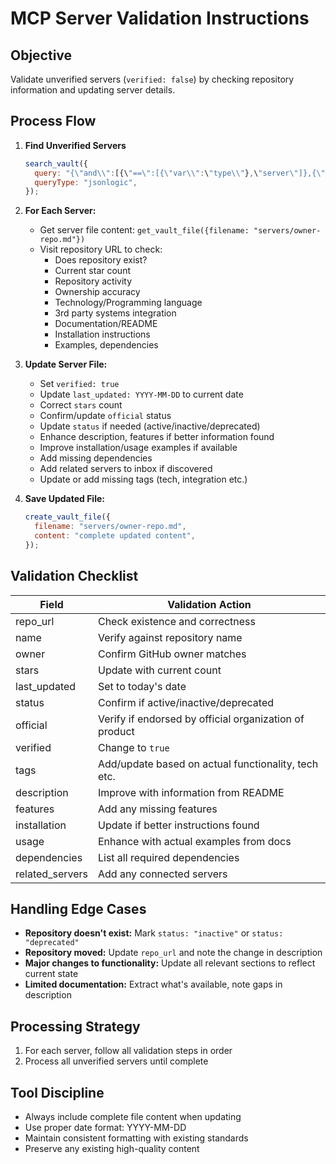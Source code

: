# MCP Server Validation Instructions

## Objective

Validate unverified servers (`verified: false`) by checking repository information and updating server details.

## Process Flow

1. **Find Unverified Servers**

   ```javascript
   search_vault({
     query: "{\"and\\":[{\"==\":[{\"var\\":\"type\\"},\"server\"]},{\"==\":[{\"var\":\"verified\"},false]}]}",
     queryType: "jsonlogic",
   });
   ```

2. **For Each Server:**

   - Get server file content: `get_vault_file({filename: "servers/owner-repo.md"})`
   - Visit repository URL to check:
     - Does repository exist?
     - Current star count
     - Repository activity
     - Ownership accuracy
     - Technology/Programming language
     - 3rd party systems integration
     - Documentation/README
     - Installation instructions
     - Examples, dependencies

3. **Update Server File:**

   - Set `verified: true`
   - Update `last_updated: YYYY-MM-DD` to current date
   - Correct `stars` count
   - Confirm/update `official` status
   - Update `status` if needed (active/inactive/deprecated)
   - Enhance description, features if better information found
   - Improve installation/usage examples if available
   - Add missing dependencies
   - Add related servers to inbox if discovered
   - Update or add missing tags (tech, integration etc.)

4. **Save Updated File:**
   ```javascript
   create_vault_file({
     filename: "servers/owner-repo.md",
     content: "complete updated content",
   });
   ```

## Validation Checklist

| Field           | Validation Action                                      |
| --------------- | ------------------------------------------------------ |
| repo_url        | Check existence and correctness                        |
| name            | Verify against repository name                         |
| owner           | Confirm GitHub owner matches                           |
| stars           | Update with current count                              |
| last_updated    | Set to today's date                                    |
| status          | Confirm if active/inactive/deprecated                  |
| official        | Verify if endorsed by official organization of product |
| verified        | Change to `true`                                       |
| tags            | Add/update based on actual functionality, tech etc.    |
| description     | Improve with information from README                   |
| features        | Add any missing features                               |
| installation    | Update if better instructions found                    |
| usage           | Enhance with actual examples from docs                 |
| dependencies    | List all required dependencies                         |
| related_servers | Add any connected servers                              |

## Handling Edge Cases

- **Repository doesn't exist:** Mark `status: "inactive"` or `status: "deprecated"`
- **Repository moved:** Update `repo_url` and note the change in description
- **Major changes to functionality:** Update all relevant sections to reflect current state
- **Limited documentation:** Extract what's available, note gaps in description

## Processing Strategy

1. For each server, follow all validation steps in order
2. Process all unverified servers until complete

## Tool Discipline

- Always include complete file content when updating
- Use proper date format: YYYY-MM-DD
- Maintain consistent formatting with existing standards
- Preserve any existing high-quality content

